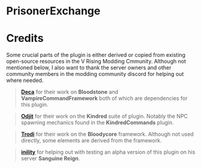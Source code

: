 # PrisonerExchange

# Credits
Some crucial parts of the plugin is either derived or copied from existing open-source resources in the V Rising Modding Cmmunity. Although not mentioned below, I also want to thank the server owners and other community members in the modding community discord for helping out where needed.

> **[Deca](https://github.com/decaprime)** for their work on **Bloodstone** and **VampireCommandFramework** both of which are dependencies for this plugin.

> **[Odjit](https://github.com/Odjit)** for their work on the **Kindred** suite of plugin. Notably the NPC spawning mechanics found in the **KindredCommands** plugin.

> **[Trodi](https://github.com/oscarpedrero)** for their work on the **Bloodycore** framework. Although not used directly, some elements are derived from the framework.

> **[inility](https://github.com/Darreans)** for helping out with testing an alpha version of this plugin on his server **Sanguine Reign**.
